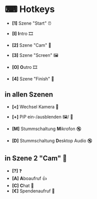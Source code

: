 # ⌨ Hotkeys

* **[1]**	Szene "Start" ⏰
  
* **[I]**	**I**ntro 🎞

* **[2]**	Szene "Cam" 🎥
* **[3]**	Szene "Screen" 🖼

* **[O]**	**O**utro 🎞
  
* **[4]**	Szene "Finish" 🏁

## in allen Szenen
* **[<]**	Wechsel Kamera 🎥
* **[+]**	PiP ein-/ausblenden 🖼/ 🎥

* **[M]**	Stummschaltung **M**ikrofon 🔇
* **[D]**	Stummschaltung **D**esktop Audio 🔇

## in Szene 2 "Cam" 🎥
* **[?]**	❓
* **[A]**	**A**boaufruf 👍
* **[C]**	**C**hat 💬
* **[€]**	Spendenaufruf 🤲
